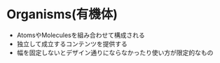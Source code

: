 # Organisms(有機体)
- AtomsやMoleculesを組み合わせて構成される
- 独立して成立するコンテンツを提供する
- 幅を固定しないとデザイン通りにならなかったり使い方が限定的なもの